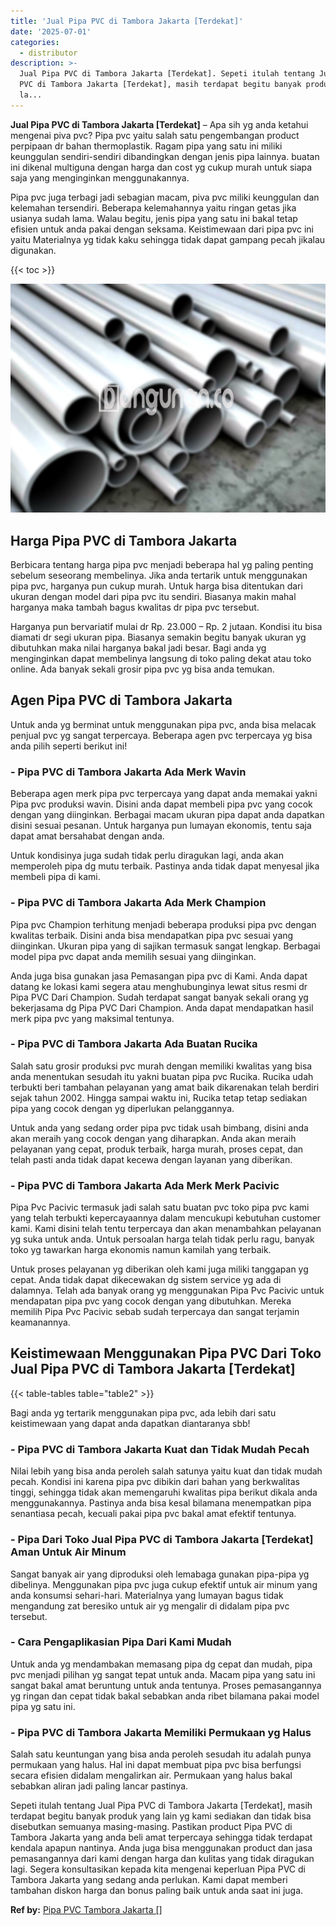 ```yaml
---
title: 'Jual Pipa PVC di Tambora Jakarta [Terdekat]'
date: '2025-07-01'
categories:
  - distributor
description: >-
  Jual Pipa PVC di Tambora Jakarta [Terdekat]. Sepeti itulah tentang Jual Pipa
  PVC di Tambora Jakarta [Terdekat], masih terdapat begitu banyak produk yang
  la...
---
```


**Jual Pipa PVC di Tambora Jakarta \[Terdekat\]** – Apa sih yg anda ketahui mengenai piva pvc? Pipa pvc yaitu salah satu pengembangan product perpipaan dr bahan thermoplastik. Ragam pipa yang satu ini miliki keunggulan sendiri-sendiri dibandingkan dengan jenis pipa lainnya. buatan ini dikenal multiguna dengan harga dan cost yg cukup murah untuk siapa saja yang menginginkan menggunakannya.

Pipa pvc juga terbagi jadi sebagian macam, piva pvc miliki keunggulan dan kelemahan tersendiri. Beberapa kelemahannya yaitu ringan getas jika usianya sudah lama. Walau begitu, jenis pipa yang satu ini bakal tetap efisien untuk anda pakai dengan seksama. Keistimewaan dari pipa pvc ini yaitu Materialnya yg tidak kaku sehingga tidak dapat gampang pecah jikalau digunakan.

{{< toc >}}

![Jual Pipa PVC di Tambora Jakarta [Terdekat]](/images/jaul-pipa-pvc-48.png)

## Harga Pipa PVC di Tambora Jakarta

Berbicara tentang harga pipa pvc menjadi beberapa hal yg paling penting sebelum seseorang membelinya. Jika anda tertarik untuk menggunakan pipa pvc, harganya pun cukup murah. Untuk harga bisa ditentukan dari ukuran dengan model dari pipa pvc itu sendiri. Biasanya makin mahal harganya maka tambah bagus kwalitas dr pipa pvc tersebut.

Harganya pun bervariatif mulai dr Rp. 23.000 – Rp. 2 jutaan. Kondisi itu bisa diamati dr segi ukuran pipa. Biasanya semakin begitu banyak ukuran yg dibutuhkan maka nilai harganya bakal jadi besar. Bagi anda yg menginginkan dapat membelinya langsung di toko paling dekat atau toko online. Ada banyak sekali grosir pipa pvc yg bisa anda temukan.

## Agen Pipa PVC di Tambora Jakarta

Untuk anda yg berminat untuk menggunakan pipa pvc, anda bisa melacak penjual pvc yg sangat terpercaya. Beberapa agen pvc terpercaya yg bisa anda pilih seperti berikut ini!

### \- Pipa PVC di Tambora Jakarta Ada Merk Wavin

Beberapa agen merk pipa pvc terpercaya yang dapat anda memakai yakni Pipa pvc produksi wavin. Disini anda dapat membeli pipa pvc yang cocok dengan yang diinginkan. Berbagai macam ukuran pipa dapat anda dapatkan disini sesuai pesanan. Untuk harganya pun lumayan ekonomis, tentu saja dapat amat bersahabat dengan anda.

Untuk kondisinya juga sudah tidak perlu diragukan lagi, anda akan memperoleh pipa dg mutu terbaik. Pastinya anda tidak dapat menyesal jika membeli pipa di kami.

### \- Pipa PVC di Tambora Jakarta Ada Merk Champion

Pipa pvc Champion terhitung menjadi beberapa produksi pipa pvc dengan kwalitas terbaik. Disini anda bisa mendapatkan pipa pvc sesuai yang diinginkan. Ukuran pipa yang di sajikan termasuk sangat lengkap. Berbagai model pipa pvc dapat anda memilih sesuai yang diinginkan.

Anda juga bisa gunakan jasa Pemasangan pipa pvc di Kami. Anda dapat datang ke lokasi kami segera atau menghubunginya lewat situs resmi dr Pipa PVC Dari Champion. Sudah terdapat sangat banyak sekali orang yg bekerjasama dg Pipa PVC Dari Champion. Anda dapat mendapatkan hasil merk pipa pvc yang maksimal tentunya.

### \- Pipa PVC di Tambora Jakarta Ada Buatan Rucika

Salah satu grosir produksi pvc murah dengan memiliki kwalitas yang bisa anda menentukan sesudah itu yakni buatan pipa pvc Rucika. Rucika udah terbukti beri tambahan pelayanan yang amat baik dikarenakan telah berdiri sejak tahun 2002. Hingga sampai waktu ini, Rucika tetap tetap sediakan pipa yang cocok dengan yg diperlukan pelanggannya.

Untuk anda yang sedang order pipa pvc tidak usah bimbang, disini anda akan meraih yang cocok dengan yang diharapkan. Anda akan meraih pelayanan yang cepat, produk terbaik, harga murah, proses cepat, dan telah pasti anda tidak dapat kecewa dengan layanan yang diberikan.

### \- Pipa PVC di Tambora Jakarta Ada Merk Merk Pacivic

Pipa Pvc Pacivic termasuk jadi salah satu buatan pvc toko pipa pvc kami yang telah terbukti kepercayaannya dalam mencukupi kebutuhan customer kami. Kami disini telah tentu terpercaya dan akan menambahkan pelayanan yg suka untuk anda. Untuk persoalan harga telah tidak perlu ragu, banyak toko yg tawarkan harga ekonomis namun kamilah yang terbaik.

Untuk proses pelayanan yg diberikan oleh kami juga miliki tanggapan yg cepat. Anda tidak dapat dikecewakan dg sistem service yg ada di dalamnya. Telah ada banyak orang yg menggunakan Pipa Pvc Pacivic untuk mendapatan pipa pvc yang cocok dengan yang dibutuhkan. Mereka memilih Pipa Pvc Pacivic sebab sudah terpercaya dan sangat terjamin keamanannya.

## Keistimewaan Menggunakan Pipa PVC Dari Toko Jual Pipa PVC di Tambora Jakarta \[Terdekat\]

{{< table-tables table="table2" >}}

Bagi anda yg tertarik menggunakan pipa pvc, ada lebih dari satu keistimewaan yang dapat anda dapatkan diantaranya sbb!

### \- Pipa PVC di Tambora Jakarta Kuat dan Tidak Mudah Pecah

Nilai lebih yang bisa anda peroleh salah satunya yaitu kuat dan tidak mudah pecah. Kondisi ini karena pipa pvc dibikin dari bahan yang berkwalitas tinggi, sehingga tidak akan memengaruhi kwalitas pipa berikut dikala anda menggunakannya. Pastinya anda bisa kesal bilamana menempatkan pipa senantiasa pecah, kecuali pakai pipa pvc bakal amat efektif tentunya.

### \- Pipa Dari Toko Jual Pipa PVC di Tambora Jakarta \[Terdekat\] Aman Untuk Air Minum

Sangat banyak air yang diproduksi oleh lemabaga gunakan pipa-pipa yg dibelinya. Menggunakan pipa pvc juga cukup efektif untuk air minum yang anda konsumsi sehari-hari. Materialnya yang lumayan bagus tidak mengandung zat beresiko untuk air yg mengalir di didalam pipa pvc tersebut.

### \- Cara Pengaplikasian Pipa Dari Kami Mudah

Untuk anda yg mendambakan memasang pipa dg cepat dan mudah, pipa pvc menjadi pilihan yg sangat tepat untuk anda. Macam pipa yang satu ini sangat bakal amat beruntung untuk anda tentunya. Proses pemasangannya yg ringan dan cepat tidak bakal sebabkan anda ribet bilamana pakai model pipa yg satu ini.

### \- Pipa PVC di Tambora Jakarta Memiliki Permukaan yg Halus

Salah satu keuntungan yang bisa anda peroleh sesudah itu adalah punya permukaan yang halus. Hal ini dapat membuat pipa pvc bisa berfungsi secara efisien didalam mengalirkan air. Permukaan yang halus bakal sebabkan aliran jadi paling lancar pastinya.

Sepeti itulah tentang Jual Pipa PVC di Tambora Jakarta \[Terdekat\], masih terdapat begitu banyak produk yang lain yg kami sediakan dan tidak bisa disebutkan semuanya masing-masing. Pastikan product Pipa PVC di Tambora Jakarta yang anda beli amat terpercaya sehingga tidak terdapat kendala apapun nantinya. Anda juga bisa menggunakan product dan jasa pemasangannya dari kami dengan harga dan kulitas yang tidak diragukan lagi. Segera konsultasikan kepada kita mengenai keperluan Pipa PVC di Tambora Jakarta yang sedang anda perlukan. Kami dapat memberi tambahan diskon harga dan bonus paling baik untuk anda saat ini juga.

**Ref by:** [Pipa PVC Tambora Jakarta []](https://id.wikipedia.org/wiki/Pipa)

